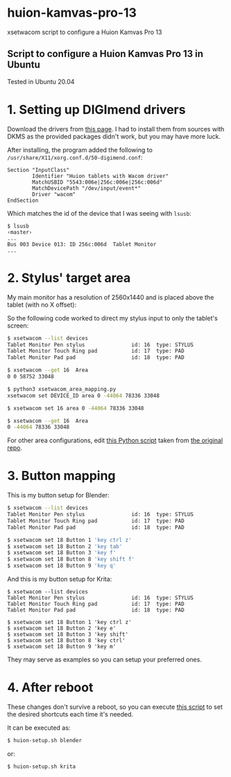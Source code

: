 # huion-kamvas-pro-13
xsetwacom script to configure a Huion Kamvas Pro 13

Script to configure a Huion Kamvas Pro 13 in Ubuntu
---------

Tested in Ubuntu 20.04

# 1. Setting up DIGImend drivers

Download the drivers from [this page](https://github.com/DIGImend/digimend-kernel-drivers). 
I had to install them from sources with DKMS as the provided packages didn't work, but you may have more luck.

After installing, the program added the following to `/usr/share/X11/xorg.conf.d/50-digimend.conf`:
```
Section "InputClass"
        Identifier "Huion tablets with Wacom driver"
        MatchUSBID "5543:006e|256c:006e|256c:006d"
        MatchDevicePath "/dev/input/event*"
        Driver "wacom"
EndSection
```

Which matches the id of the device that I was seeing with `lsusb`:
```
$ lsusb                                                                                                                                                                                                                                                                                                                          ‹master› 
...
Bus 003 Device 013: ID 256c:006d  Tablet Monitor
...
```

# 2. Stylus' target area

My main monitor has a resolution of 2560x1440 and is placed above the tablet (with no X offset):

So the following code worked to direct my stylus input to only the tablet's screen:

```bash
$ xsetwacom --list devices
Tablet Monitor Pen stylus               id: 16  type: STYLUS    
Tablet Monitor Touch Ring pad           id: 17  type: PAD       
Tablet Monitor Pad pad                  id: 18  type: PAD    

$ xsetwacom --get 16  Area
0 0 58752 33048

$ python3 xsetwacom_area_mapping.py
xsetwacom set DEVICE_ID area 0 -44064 78336 33048

$ xsetwacom set 16 area 0 -44064 78336 33048

$ xsetwacom --get 16  Area
0 -44064 78336 33048
```

For other area configurations, edit [this Python script](/xsetwacom_area_mapping.py) taken from [the original repo](https://github.com/linuxwacom/xf86-input-wacom/wiki/Area-mapping).

# 3. Button mapping

This is my button setup for Blender:
```bash
$ xsetwacom --list devices
Tablet Monitor Pen stylus               id: 16  type: STYLUS    
Tablet Monitor Touch Ring pad           id: 17  type: PAD       
Tablet Monitor Pad pad                  id: 18  type: PAD       

$ xsetwacom set 18 Button 1 'key ctrl z'
$ xsetwacom set 18 Button 2 'key tab'
$ xsetwacom set 18 Button 3 'key f'
$ xsetwacom set 18 Button 8 'key shift f'
$ xsetwacom set 18 Button 9 'key q'
```

And this is my button setup for Krita:
```
$ xsetwacom --list devices
Tablet Monitor Pen stylus               id: 16  type: STYLUS    
Tablet Monitor Touch Ring pad           id: 17  type: PAD       
Tablet Monitor Pad pad                  id: 18  type: PAD       

$ xsetwacom set 18 Button 1 'key ctrl z'
$ xsetwacom set 18 Button 2 'key e'
$ xsetwacom set 18 Button 3 'key shift'
$ xsetwacom set 18 Button 8 'key ctrl'
$ xsetwacom set 18 Button 9 'key m'

```

They may serve as examples so you can setup your preferred ones.

# 4. After reboot

These changes don't survive a reboot, so you can execute [this script](huion-setup.sh) to set the desired shortcuts each time it's needed.

It can be executed as:
```bash
$ huion-setup.sh blender
```
or:
```bash
$ huion-setup.sh krita
```

